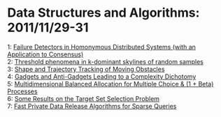 # Data Structures and Algorithms: 2011/11/29-31  
1: [Failure Detectors in Homonymous Distributed Systems (with an Application  to Consensus)](https://doi.org/10.48550/arXiv.1110.1842)  
2: [Threshold phenomena in k-dominant skylines of random samples](https://doi.org/10.48550/arXiv.1111.6224)  
3: [Shape and Trajectory Tracking of Moving Obstacles](https://doi.org/10.48550/arXiv.1111.6321)  
4: [Gadgets and Anti-Gadgets Leading to a Complexity Dichotomy](https://doi.org/10.48550/arXiv.1108.3383)  
5: [Multidimensional Balanced Allocation for Multiple Choice & (1 + Beta)  Processes](https://doi.org/10.48550/arXiv.1111.0762)  
6: [Some Results on the Target Set Selection Problem](https://doi.org/10.48550/arXiv.1111.6685)  
7: [Fast Private Data Release Algorithms for Sparse Queries](https://doi.org/10.48550/arXiv.1111.6842)  
